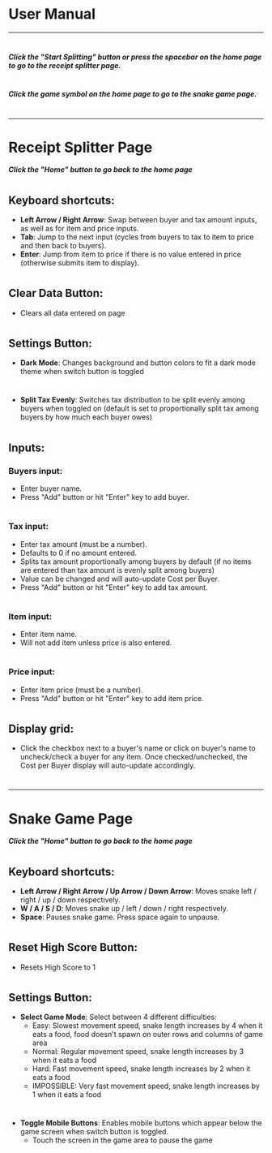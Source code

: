 # **User Manual**
____________________________________________________________________

# 
***Click the "Start Splitting" button or press the spacebar on the home page to go to the receipt splitter page.***  
# 
***Click the game symbol on the home page to go to the snake game page.***
# 
____________________________________________________________________
# 
# 

# Receipt Splitter Page
***Click the "Home" button to go back to the home page***
#   
# 
# 
## Keyboard shortcuts:
- **Left Arrow / Right Arrow**: Swap between buyer and tax amount inputs, as well as for item and price inputs.
- **Tab**: Jump to the next input (cycles from buyers to tax to item to price and then back to buyers).
- **Enter**: Jump from item to price if there is no value entered in price (otherwise submits item to display).
# 
# 

## Clear Data Button:
- Clears all data entered on page
# 
# 

## Settings Button:
- **Dark Mode**: Changes background and button colors to fit a dark mode theme when switch button is toggled
# 
# 

- **Split Tax Evenly**: Switches tax distribution to be split evenly among buyers when toggled on (default is set to proportionally split tax among buyers by how much each buyer owes)
# 
# 

## Inputs:
### Buyers input:
- Enter buyer name.  
- Press "Add" button or hit "Enter" key to add buyer.
# 
# 

### Tax input:
- Enter tax amount (must be a number).
- Defaults to 0 if no amount entered.
- Splits tax amount proportionally among buyers by default (if no items are entered than tax amount is evenly split among buyers)
- Value can be changed and will auto-update Cost per Buyer.
- Press "Add" button or hit "Enter" key to add tax amount.  
# 
# 

### Item input:
- Enter item name.
- Will not add item unless price is also entered. 
# 
#   

### Price input:
- Enter item price (must be a number).
- Press "Add" button or hit "Enter" key to add item price.
# 
# 

## Display grid:
- Click the checkbox next to a buyer's name or click on buyer's name to uncheck/check a buyer for any item. Once checked/unchecked, the Cost per Buyer display will auto-update accordingly.

# 
# 
____________________________________________________________________
# 
# Snake Game Page
***Click the "Home" button to go back to the home page***
# 
# 
# 

## Keyboard shortcuts:
- **Left Arrow / Right Arrow / Up Arrow / Down Arrow**: Moves snake left / right / up / down respectively.
- **W / A / S / D**: Moves snake up / left / down / right respectively.
- **Space**: Pauses snake game. Press space again to unpause.
# 
# 

## Reset High Score Button:
- Resets High Score to 1
# 
# 

## Settings Button:
- **Select Game Mode**: Select between 4 different difficulties: 
    - Easy: Slowest movement speed, snake length increases by 4 when it eats a food, food doesn't spawn on outer rows and columns of game area
    - Normal: Regular movement speed, snake length increases by 3 when it eats a food
    - Hard: Fast movement speed, snake length increases by 2 when it eats a food
    - IMPOSSIBLE: Very fast movement speed, snake length increases by 1 when it eats a food
# 
# 

- **Toggle Mobile Buttons**: Enables mobile buttons which appear below the game screen when switch button is toggled. 
    - Touch the screen in the game area to pause the game

# 